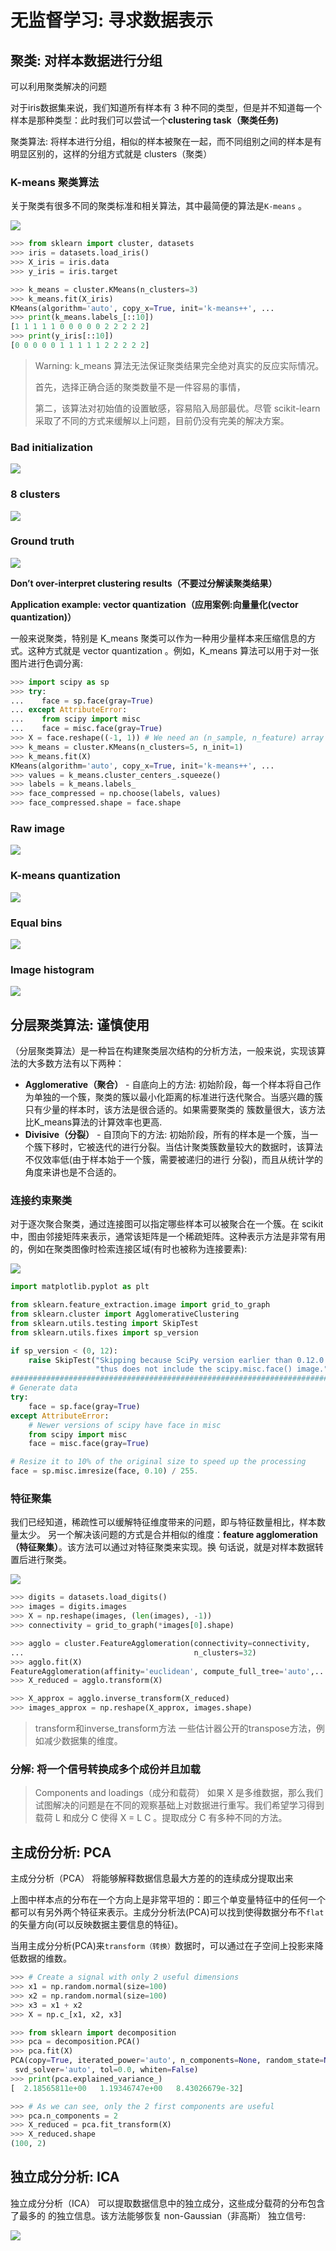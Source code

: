 # 无监督学习: 寻求数据表示

## 聚类: 对样本数据进行分组

可以利用聚类解决的问题

对于iris数据集来说，我们知道所有样本有 3 种不同的类型，但是并不知道每一个样本是那种类型：此时我们可以尝试一个**clustering task（聚类任务)**

聚类算法: 将样本进行分组，相似的样本被聚在一起，而不同组别之间的样本是有明显区别的，这样的分组方式就是 clusters（聚类）

### K-means 聚类算法

关于聚类有很多不同的聚类标准和相关算法，其中最简便的算法是`K-means` 。

![](./01Kmean.jpg)

```Python
>>> from sklearn import cluster, datasets
>>> iris = datasets.load_iris()
>>> X_iris = iris.data
>>> y_iris = iris.target

>>> k_means = cluster.KMeans(n_clusters=3)
>>> k_means.fit(X_iris)
KMeans(algorithm='auto', copy_x=True, init='k-means++', ...
>>> print(k_means.labels_[::10])
[1 1 1 1 1 0 0 0 0 0 2 2 2 2 2]
>>> print(y_iris[::10])
[0 0 0 0 0 1 1 1 1 1 2 2 2 2 2]
```

> Warning: k_means 算法无法保证聚类结果完全绝对真实的反应实际情况。
>
> 首先，选择正确合适的聚类数量不是一件容易的事情，
>
> 第二，该算法对初始值的设置敏感，容易陷入局部最优。尽管 scikit-learn 采取了不同的方式来缓解以上问题，目前仍没有完美的解决方案。

### Bad initialization
![](./02Kmean1.jpg)

### 8 clusters
![](./02Kmean2.jpg)

### Ground truth
![](./02Kmean3.jpg)

**Don’t over-interpret clustering results（不要过分解读聚类结果）**

**Application example: vector quantization（应用案例:向量量化(vector quantization)）**

一般来说聚类，特别是 K_means 聚类可以作为一种用少量样本来压缩信息的方式。这种方式就是 vector quantization 。例如，K_means 算法可以用于对一张图片进行色调分离:

```Python
>>> import scipy as sp
>>> try:
...    face = sp.face(gray=True)
... except AttributeError:
...    from scipy import misc
...    face = misc.face(gray=True)
>>> X = face.reshape((-1, 1)) # We need an (n_sample, n_feature) array
>>> k_means = cluster.KMeans(n_clusters=5, n_init=1)
>>> k_means.fit(X)
KMeans(algorithm='auto', copy_x=True, init='k-means++', ...
>>> values = k_means.cluster_centers_.squeeze()
>>> labels = k_means.labels_
>>> face_compressed = np.choose(labels, values)
>>> face_compressed.shape = face.shape
```

### Raw image
![](./03Kmean1.jpg)

### K-means quantization
![](./03Kmean2.jpg)

### Equal bins
![](./03Kmean3.jpg)

### Image histogram
![](./03Kmean4.jpg)

## 分层聚类算法: 谨慎使用

（分层聚类算法）是一种旨在构建聚类层次结构的分析方法，一般来说，实现该算法的大多数方法有以下两种：

- **Agglomerative（聚合）** - 自底向上的方法: 初始阶段，每一个样本将自己作为单独的一个簇，聚类的簇以最小化距离的标准进行迭代聚合。当感兴趣的簇只有少量的样本时，该方法是很合适的。如果需要聚类的 簇数量很大，该方法比K_means算法的计算效率也更高.
- **Divisive（分裂）** - 自顶向下的方法: 初始阶段，所有的样本是一个簇，当一个簇下移时，它被迭代的进行分裂。当估计聚类簇数量较大的数据时，该算法不仅效率低(由于样本始于一个簇，需要被递归的进行 分裂)，而且从统计学的角度来讲也是不合适的。

### 连接约束聚类

对于逐次聚合聚类，通过连接图可以指定哪些样本可以被聚合在一个簇。在 scikit 中，图由邻接矩阵来表示，通常该矩阵是一个稀疏矩阵。这种表示方法是非常有用的，例如在聚类图像时检索连接区域(有时也被称为连接要素):

![](./04Agg1.jpg)

```Python
import matplotlib.pyplot as plt

from sklearn.feature_extraction.image import grid_to_graph
from sklearn.cluster import AgglomerativeClustering
from sklearn.utils.testing import SkipTest
from sklearn.utils.fixes import sp_version

if sp_version < (0, 12):
    raise SkipTest("Skipping because SciPy version earlier than 0.12.0 and "
                   "thus does not include the scipy.misc.face() image.")
###############################################################################
# Generate data
try:
    face = sp.face(gray=True)
except AttributeError:
    # Newer versions of scipy have face in misc
    from scipy import misc
    face = misc.face(gray=True)

# Resize it to 10% of the original size to speed up the processing
face = sp.misc.imresize(face, 0.10) / 255.
```


### 特征聚集

我们已经知道，稀疏性可以缓解特征维度带来的问题，即与特征数量相比，样本数量太少。
另一个解决该问题的方式是合并相似的维度：**feature agglomeration（特征聚集）**。该方法可以通过对特征聚类来实现。换 句话说，就是对样本数据转置后进行聚类。

![](./04Agg2.jpg)

```Python
>>> digits = datasets.load_digits()
>>> images = digits.images
>>> X = np.reshape(images, (len(images), -1))
>>> connectivity = grid_to_graph(*images[0].shape)

>>> agglo = cluster.FeatureAgglomeration(connectivity=connectivity,
...                                      n_clusters=32)
>>> agglo.fit(X)
FeatureAgglomeration(affinity='euclidean', compute_full_tree='auto',...
>>> X_reduced = agglo.transform(X)

>>> X_approx = agglo.inverse_transform(X_reduced)
>>> images_approx = np.reshape(X_approx, images.shape)

```
> transform和inverse_transform方法
> 一些估计器公开的transpose方法，例如减少数据集的维度。

### 分解: 将一个信号转换成多个成份并且加载

> Components and loadings（成分和载荷）
> 如果 X 是多维数据，那么我们试图解决的问题是在不同的观察基础上对数据进行重写。我们希望学习得到载荷 L 和成分 C 使得 X = L C 。提取成分 C 有多种不同的方法。

## 主成份分析: PCA

主成分分析（PCA） 将能够解释数据信息最大方差的的连续成分提取出来

上图中样本点的分布在一个方向上是非常平坦的：即三个单变量特征中的任何一个都可以有另外两个特征来表示。主成分分析法(PCA)可以找到使得数据分布不`flat`的矢量方向(可以反映数据主要信息的特征)。

当用主成分分析(PCA)来`transform（转换）`数据时，可以通过在子空间上投影来降低数据的维数。

```Python
>>> # Create a signal with only 2 useful dimensions
>>> x1 = np.random.normal(size=100)
>>> x2 = np.random.normal(size=100)
>>> x3 = x1 + x2
>>> X = np.c_[x1, x2, x3]

>>> from sklearn import decomposition
>>> pca = decomposition.PCA()
>>> pca.fit(X)
PCA(copy=True, iterated_power='auto', n_components=None, random_state=None,
 svd_solver='auto', tol=0.0, whiten=False)
>>> print(pca.explained_variance_)  
[  2.18565811e+00   1.19346747e+00   8.43026679e-32]

>>> # As we can see, only the 2 first components are useful
>>> pca.n_components = 2
>>> X_reduced = pca.fit_transform(X)
>>> X_reduced.shape
(100, 2)
```

## 独立成分分析: ICA

独立成分分析（ICA） 可以提取数据信息中的独立成分，这些成分载荷的分布包含了最多的 的独立信息。该方法能够恢复 non-Gaussian（非高斯） 独立信号:

![](./07ICA1.jpg)
